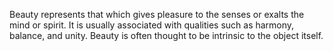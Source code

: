 Beauty represents that which gives pleasure to the senses or exalts the mind or spirit. It is usually associated with qualities such as harmony, balance, and unity. Beauty is often thought to be intrinsic to the object itself.
